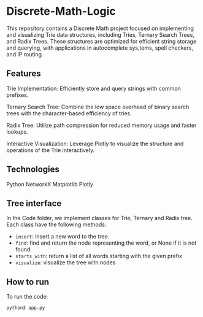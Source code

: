 # Discrete-Math-Logic

This repository contains a Discrete Math project focused on implementing and visualizing Trie data structures, including Tries, Ternary Search Trees, and Radix Trees. These structures are optimized for efficient string storage and querying, with applications in autocomplete sys,tems, spell checkers, and IP routing.

## Features 
Trie Implementation: Efficiently store and query strings with common prefixes.

Ternary Search Tree: Combine the low space overhead of binary search trees with the character-based efficiency of tries.

Radix Tree: Utilize path compression for reduced memory usage and faster lookups.

Interactive Visualization: Leverage Plotly to visualize the structure and operations of the Trie interactively.


## Technologies
Python
NetworkX
Matplotlib
Plotly

## Tree interface
In the Code folder, we implement classes for Trie, Ternary and Radix tree. Each class have the following methods:
* `insert`: insert a new word to the tree.
* `find`: find and return the node representing the word, or None if it is not found.
* `starts_with`: return a list of all words starting with the given prefix
* `visualize`: visualize the tree with nodes

## How to run
To run the code:
```
python3 app.py
```